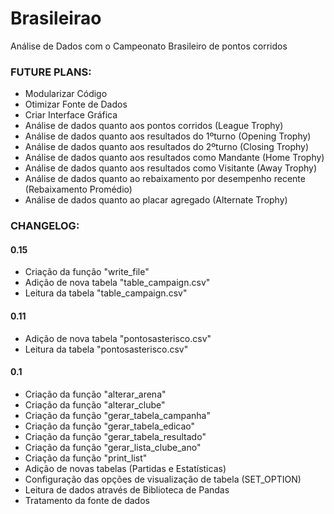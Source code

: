 # Brasileirao
Análise de Dados com o Campeonato Brasileiro de pontos corridos

### FUTURE PLANS:
- Modularizar Código
- Otimizar Fonte de Dados
- Criar Interface Gráfica
- Análise de dados quanto aos pontos corridos (League Trophy)
- Análise de dados quanto aos resultados do 1ºturno (Opening Trophy)
- Análise de dados quanto aos resultados do 2ºturno (Closing Trophy)
- Análise de dados quanto aos resultados como Mandante (Home Trophy)
- Análise de dados quanto aos resultados como Visitante (Away Trophy)
- Análise de dados quanto ao rebaixamento por desempenho recente (Rebaixamento Promédio)
- Análise de dados quanto ao placar agregado (Alternate Trophy)

### CHANGELOG:

#### 0.15
- Criação da função "write_file"
- Adição de nova tabela "table_campaign.csv"
- Leitura da tabela "table_campaign.csv"

#### 0.11
- Adição de nova tabela "pontosasterisco.csv"
- Leitura da tabela "pontosasterisco.csv"

#### 0.1
- Criação da função "alterar_arena"
- Criação da função "alterar_clube"
- Criação da função "gerar_tabela_campanha"
- Criação da função "gerar_tabela_edicao"
- Criação da função "gerar_tabela_resultado"
- Criação da função "gerar_lista_clube_ano"
- Criação da função "print_list"
- Adição de novas tabelas (Partidas e Estatísticas)
- Configuração das opções de visualização de tabela (SET_OPTION)
- Leitura de dados através de Biblioteca de Pandas
- Tratamento da fonte de dados

